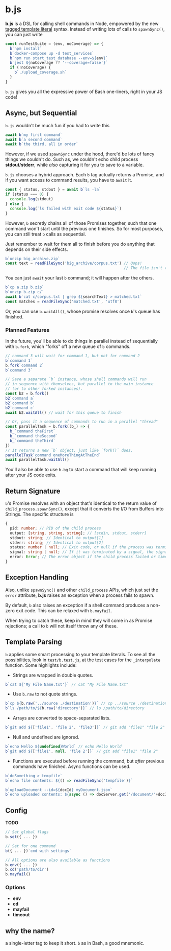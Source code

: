 b.js
===

**b.js** is a DSL for calling shell commands in Node, empowered by the new [tagged template literal](https://wesbos.com/tagged-template-literals) syntax. Instead of writing lots of calls to `spawnSync()`, you can just write

```javascript
const runTestSuite = (env, noCoverage) => {
  b`npm install`
  b`docker-compose up -d test_services`
  b`npm run start_test_database --env=${env}`
  b`jest ${noCoverage ?? '--coverage=false'}`
  if (!noCoverage) {
    b`./upload_coverage.sh`
  }
}
```
`b.js` gives you all the expressive power of Bash one-liners, right in your JS code!

Async, but Sequential
---
`b.js` wouldn't be much fun if you had to write this
```javascript
await b`my first command`
await b`a second command`
await b`the third, all in order`
```

However, if we used `spawnSync` under the hood, there'd be lots of fancy things we couldn't do. Such as, we couldn't echo child process **stdout**/**stderr**, while *also* capturing it for you to save to a variable.

`b.js` chooses a hybrid approach. Each `b` tag actually returns a Promise, and if you want access to command results, you have to `await` it.
```javascript
const { status, stdout } = await b`ls -la`
if (status === 0) {
  console.log(stdout)
} else {
  console.log(`ls failed with exit code ${status}`)
}
```

However, `b` secretly chains all of those Promises together, such that one command won't start until the previous one finishes. So for most purposes, you can still treat `b` calls as sequential.

Just remember to wait for them all to finish before you do anything that depends on their side effects.
```javascript
b`unzip big_archive.zip`
const text = readFileSync('big_archive/corpus.txt') // Oops!
                                                    // The file isn't there yet.
```

You can just `await` your last `b` command; it will happen after the others.
```javascript
b`cp a.zip b.zip`
b`unzip b.zip c/`
await b`cat c/corpus.txt | grep ${searchText} > matched.txt`
const matches = readFileSync('matched.txt', 'utf8')
```

Or, you can use `b.waitAll()`, whose promise resolves once `b`'s queue has finished.

### Planned Features
In the future, you'll be able to do things in parallel instead of sequentially with `b.fork`, which "forks" off a new queue of `b` commands.

```javascript
// command 3 will wait for command 1, but not for command 2
b`command 1`
b.fork`command 2`
b`command 3`

// Save a separate `b` instance, whose shell commands will run
// in sequence with themselves, but parallel to the main instance
// (or to other forked instances).
const b2 = b.fork()
b2`command a`
b2`command b`
b2`command c`
await b2.waitAll() // wait for this queue to finish

// Or, pass it a sequence of commands to run in a parallel "thread"
const parallelTask = b.fork((b_) => {
  b_`command theFirst`
  b_`command theSecond`
  b_`command theThird`
})
// It returns a new `b` object, just like `fork()` does.
parallelTask`command oneMoreThingAtTheEnd`
await parallelTask.waitAll()
```

You'll also be able to use `b.bg` to start a command that will keep running after your JS code exits.

Return Signature
---
`b`'s Promise resolves with an object that's identical to the return value of `child_process.spawnSync()`, except that it converts the I/O from Buffers into Strings. The specific structure is
```typescript
{
  pid: number; // PID of the child process
  output: [string, string, string]; // [stdin, stdout, stderr]
  stdout: string; // Identical to output[1]
  stderr: string; // Identical to output[2]
  status: number | null; // Exit code, or null if the process was terminated by a signal
  signal: string | null; // If it was terminated by a signal, the signal used to terminate the process
  error: Error; // The error object if the child process failed or timed out
}
```

Exception Handling
---
Also, unlike `spawnSync()` and other `child_process` APIs, which just set the `error` attribute, **b.js** raises an exception when a process fails to spawn.

By default, `b` also raises an exception if a shell command produces a non-zero exit code. This can be relaxed with `b.mayfail`.

When trying to catch these, keep in mind they will come in as Promise rejections; a call to `b` will not itself throw any of these.

Template Parsing
---
`b` applies some smart processing to your template literals. To see all the possibilities, look in `test/b.test.js`, at the test cases for the `_interpolate` function. Some highlights include:

* Strings are wrapped in double quotes.
```javascript
b`cat ${'My File Name.txt'}` // cat "My File Name.txt"
```

* Use `b.raw` to not quote strings.
```javascript
b`cp ${b.raw('../source ./destination')}` // cp ../source ./destination
b`ls /path/to/${b.raw('directory')}` // ls /path/to/directory
```

* Arrays are converted to space-separated lists.
```javascript
b`git add ${['file1', 'file 2', 'file3']}` // git add "file1" "file 2" "file3"
```

* Null and undefined are ignored.
```javascript
b`echo Hello ${undefined}World` // echo Hello World
b`git add ${['file1', null, 'file 2']}` // git add "file1" "file 2"
```

* Functions are executed before running the command, but _after_ previous commands have finished. Async functions can be used.
```javascript
b`doSomething > tempfile`
b`echo file contents: ${() => readFileSync('tempfile')}`

b`uploadDocument --id=${docId} myDocument.json`
b`echo uploaded contents: ${async () => docServer.get('/document/'+docId)}`
```


Config
---
**TODO**
```javascript
// Set global flags
b.set({ ... })

// Set for one command
b({ ... })`cmd with settings`

// All options are also available as functions
b.env({ ... })
b.cd('path/to/dir')
b.mayfail()
```

### Options
* **env**
* **cd**
* **mayfail**
* **timeout**


why the name?
---
a single-letter tag to keep it short. `b` as in Bash, a good mnemonic.
